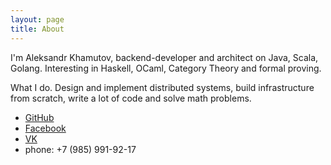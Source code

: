 ```yaml
---
layout: page
title: About
---
```


I'm Aleksandr Khamutov, backend-developer and architect on Java, Scala, Golang. Interesting in Haskell, OCaml, Category Theory and formal proving.

What I do. Design and implement distributed systems, build infrastructure from scratch, write a lot of code and solve math problems.

* [GitHub](https://github.com/khamutov)
* [Facebook](https://www.facebook.com/khamutov)
* [VK](https://vk.com/khamutov)
* phone: +7 (985) 991-92-17
